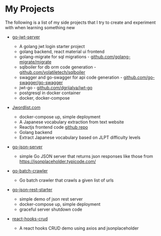 # My Projects

The following is a list of my side projects that I try to create and experiment with when learning something new

- [go-jwt-server](https://github.com/pytorchtw/go-jwt-server)
    + A golang jwt login starter project
    + golang backend, react material ui frontend
    + golang-migrate for sql migrations - [github.com/golang-migrate/migrate](https://github.com/golang-migrate/migrate)
    + sqlboiler for db orm code generation - [github.com/volatiletech/sqlboiler](https://github.com/volatiletech/sqlboiler)
    + swagger and go-swagger for api code generation - [github.com/go-swagger/go-swagger](https://github.com/go-swagger/go-swagger)
    + jwt-go - [github.com/dgrijalva/jwt-go](https://github.com/dgrijalva/jwt-go)
    + postgresql in docker container
    + docker, docker-compose

- [Jwordlist.com](http://jwordlist.com)
    + docker-compose up, simple deployment
    + A Japanese vocabulary extraction from text website
    + Reactjs frontend code [github repo](https://github.com/kuso/japanese-text-analyzer-frontend)
    + Golang backend
    + Extract Japanese vocabulary based on JLPT difficulty levels

- [go-json-server](https://github.com/pytorchtw/go-json-server)
    + simple Go JSON server that returns json responses like those from https://jsonplaceholder.typicode.com/
    
- [go-batch-crawler](https://github.com/pytorchtw/go-batch-crawler)
    + Go batch crawler that crawls a given list of urls

- [go-json-rest-starter](https://github.com/pytorchtw/go-json-rest-starter)
    + simple demo of json rest server
    + docker-compose up, simple deployment
    + graceful server shutdown code
    
- [react-hooks-crud](https://github.com/pytorchtw/react-hooks-crud)
    + A react hooks CRUD demo using axios and jsonplaceholder
